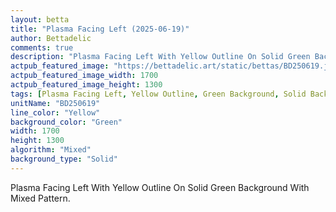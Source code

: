 ```yaml
---
layout: betta
title: "Plasma Facing Left (2025-06-19)"
author: Bettadelic
comments: true
description: "Plasma Facing Left With Yellow Outline On Solid Green Background With Mixed Pattern."
actpub_featured_image: "https://bettadelic.art/static/bettas/BD250619.jpg"
actpub_featured_image_width: 1700
actpub_featured_image_height: 1300
tags: [Plasma Facing Left, Yellow Outline, Green Background, Solid Background Pattern, Mixed Pattern, June 2025]
unitName: "BD250619"
line_color: "Yellow"
background_color: "Green"
width: 1700
height: 1300
algorithm: "Mixed"
background_type: "Solid"
---
```


Plasma Facing Left With Yellow Outline On Solid Green Background With Mixed Pattern.
